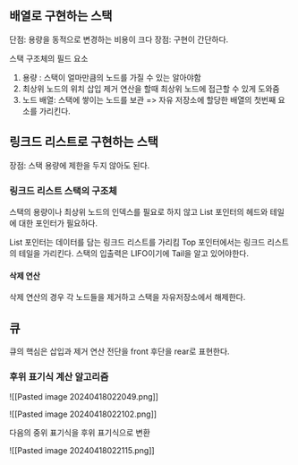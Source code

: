 ## 배열로 구현하는 스택
단점: 용량을 동적으로 변경하는 비용이 크다
장점: 구현이 간단하다.

스택 구조체의 필드 요소
1. 용량 : 스택이 얼마만큼의 노드를 가질 수 있는 알아야함
2. 최상위 노드의 위치 삽입 제거 연산을 할때 최상위 노드에 접근할 수 있게 도와줌
3. 노드 배열: 스택에 쌓이는 노드를 보관 
   => 자유 저장소에 할당한 배열의 첫번째 요소를 가리킨다.


## 링크드 리스트로 구현하는 스택
장점: 스택 용량에 제한을 두지 않아도 된다.

### 링크드 리스트 스택의 구조체
스택의 용량이나 최상위 노드의 인덱스를 필요로 하지 않고 List 포인터의 헤드와 테일에 대한 포인터가 필요하다.

List 포인터는 데이터를 담는 링크드 리스트를 가리킴
Top 포인터에서는 링크드 리스트의 테일을 가리킨다.
스택의 입출력은 LIFO이기에 Tail을 알고 있어야한다.

#### 삭제 연산
삭제 연산의 경우 각 노드들을 제거하고 스택을 자유저장소에서 해제한다.


## 큐
큐의 핵심은 삽입과 제거 연산
전단을 front 후단을 rear로 표현한다. 


### 후위 표기식 계산 알고리즘
![[Pasted image 20240418022049.png]]

![[Pasted image 20240418022102.png]]

다음의 중위 표기식을 후위 표기식으로 변환

![[Pasted image 20240418022115.png]]